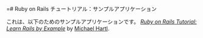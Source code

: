 =# Ruby on Rails チュートリアル：サンプルアプリケーション

これは、以下のためのサンプルアプリケーションです。
[*Ruby on Rails Tutorial: Learn Rails by Example*](http://railstutorial.jp/)
by [Michael Hartl](http://michaelhartl.com/).
